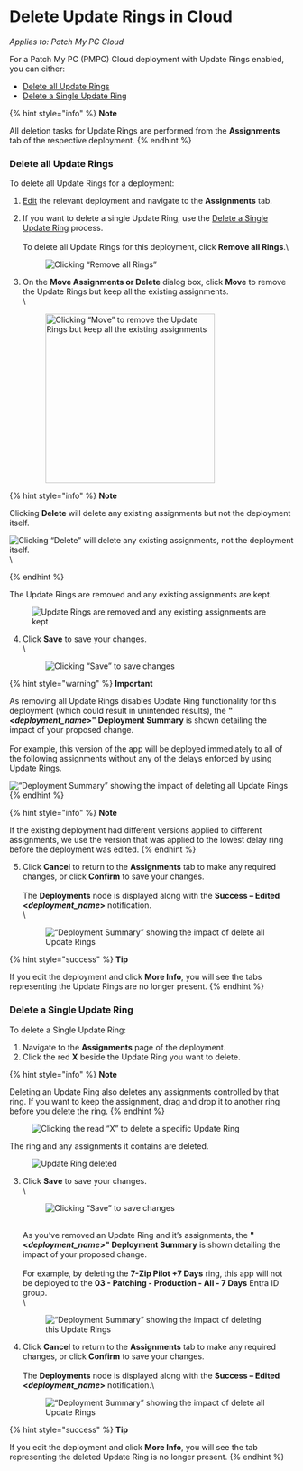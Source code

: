 # Delete Update Rings in Cloud

_Applies to: Patch My PC Cloud_

For a Patch My PC (PMPC) Cloud deployment with Update Rings enabled, you can either:

* [Delete all Update Rings](delete-update-rings-in-cloud.md#delete-all-update-rings)
* [Delete a Single Update Ring](delete-update-rings-in-cloud.md#delete-a-single-update-ring)

{% hint style="info" %}
**Note**

All deletion tasks for Update Rings are performed from the **Assignments** tab of the respective deployment.
{% endhint %}

### Delete all Update Rings

To delete all Update Rings for a deployment:

1. [Edit](../manage-cloud-deployments/edit-a-cloud-deployment.md) the relevant deployment and navigate to the **Assignments** tab.
2.  If you want to delete a single Update Ring, use the [Delete a Single Update Ring](delete-update-rings-in-cloud.md#delete-a-single-update-ring) process.\
    \
    To delete all Update Rings for this deployment, click **Remove all Rings**.\


    <figure><img src="../../../_images/gitbook/image (2061).png" alt="Clicking “Remove all Rings”"><figcaption></figcaption></figure>


3.  On the **Move Assignments or Delete** dialog box, click **Move** to remove the Update Rings but keep all the existing assignments.\
    \


    <figure><img src="../../../_images/gitbook/image (2062).png" alt="Clicking “Move” to remove the Update Rings but keep all the existing assignments" width="300"><figcaption></figcaption></figure>

{% hint style="info" %}
**Note**

Clicking **Delete** will delete any existing assignments but not the deployment itself.

![Clicking “Delete” will delete any existing assignments, not the deployment itself.](<../../../_images/gitbook/image (2064).png>)\

{% endhint %}

The Update Rings are removed and any existing assignments are kept.

<figure><img src="../../../_images/gitbook/image (2065).png" alt="Update Rings are removed and any existing assignments are kept"><figcaption></figcaption></figure>

4.  Click **Save** to save your changes.\
    \


    <figure><img src="../../../_images/gitbook/image (2066).png" alt="Clicking “Save” to save changes"><figcaption></figcaption></figure>

{% hint style="warning" %}
**Important**

As removing all Update Rings disables Update Ring functionality for this deployment (which could result in unintended results), the **"**_**\<deployment\_name>**_**" Deployment Summary** is shown detailing the impact of your proposed change.\
\
For example, this version of the app will be deployed immediately to all of the following assignments without any of the delays enforced by using Update Rings.

![“Deployment Summary” showing the impact of deleting all Update Rings ](<../../../_images/gitbook/image (2067).png>)
{% endhint %}

{% hint style="info" %}
**Note**

If the existing deployment had different versions applied to different assignments, we use the version that was applied to the lowest delay ring before the deployment was edited.
{% endhint %}

5.  Click **Cancel** to return to the **Assignments** tab to make any required changes, or click **Confirm** to save your changes.\
    \
    The **Deployments** node is displayed along with the **Success – Edited <**_**deployment\_name**_**>** notification.\
    \


    <figure><img src="../../../_images/gitbook/image (2068).png" alt="“Deployment Summary” showing the impact of delete all Update Rings"><figcaption></figcaption></figure>

{% hint style="success" %}
**Tip**

If you edit the deployment and click **More Info**, you will see the tabs representing the Update Rings are no longer present.
{% endhint %}

### Delete a Single Update Ring

To delete a Single Update Ring:

1. Navigate to the **Assignments** page of the deployment.
2. Click the red **X** beside the Update Ring you want to delete.

{% hint style="info" %}
**Note**

Deleting an Update Ring also deletes any assignments controlled by that ring. If you want to keep the assignment, drag and drop it to another ring before you delete the ring.
{% endhint %}

<figure><img src="../../../_images/gitbook/image (2069).png" alt="Clicking the read “X” to delete a specific Update Ring "><figcaption></figcaption></figure>

The ring and any assignments it contains are deleted.

<figure><img src="../../../_images/gitbook/image (2070).png" alt="Update Ring deleted"><figcaption></figcaption></figure>

3.  Click **Save** to save your changes.\
    \


    <figure><img src="../../../_images/gitbook/image (2071).png" alt="Clicking “Save” to save changes"><figcaption></figcaption></figure>

    \
    As you’ve removed an Update Ring and it’s assignments, the **"<**_**deployment\_name**_**>" Deployment Summary** is shown detailing the impact of your proposed change.\
    \
    For example, by deleting the **7-Zip Pilot +7 Days** ring, this app will not be deployed to the **03 - Patching - Production - All - 7 Days** Entra ID group.\
    \


    <figure><img src="../../../_images/gitbook/image (2072).png" alt="“Deployment Summary” showing the impact of deleting this Update Rings"><figcaption></figcaption></figure>
4.  Click **Cancel** to return to the **Assignments** tab to make any required changes, or click **Confirm** to save your changes.\
    \
    The **Deployments** node is displayed along with the **Success – Edited <**_**deployment\_name**_**>** notification.\


    <figure><img src="../../../_images/gitbook/image (2073).png" alt="“Deployment Summary” showing the impact of delete all Update Rings"><figcaption></figcaption></figure>

{% hint style="success" %}
**Tip**

If you edit the deployment and click **More Info**, you will see the tab representing the deleted Update Ring is no longer present.
{% endhint %}
